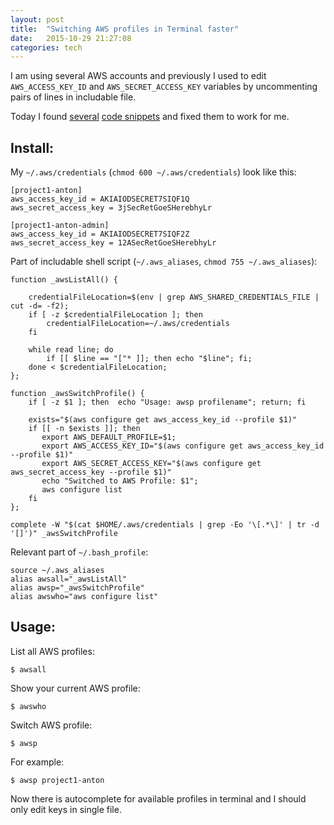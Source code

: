 ```yaml
---
layout: post
title:  "Switching AWS profiles in Terminal faster"
date:   2015-10-29 21:27:08
categories: tech
---
```


I am using several AWS accounts and previously I used to edit `AWS_ACCESS_KEY_ID` and `AWS_SECRET_ACCESS_KEY` variables by uncommenting pairs of lines in includable file.

Today I found [several](https://github.com/antonosmond/bash_profile/blob/master/.bash_profile) [code snippets](http://www.jayway.com/2015/09/25/aws-cli-profile-management-made-easy/) and fixed them to work for me.

Install:
--------
My `~/.aws/credentials` (`chmod 600 ~/.aws/credentials`) look like this:

    [project1-anton]
    aws_access_key_id = AKIAIODSECRET7SIQF1Q
    aws_secret_access_key = 3jSecRetGoeSHerebhyLr

    [project1-anton-admin]
    aws_access_key_id = AKIAIODSECRET7SIQF2Z
    aws_secret_access_key = 12ASecRetGoeSHerebhyLr

Part of includable shell script (`~/.aws_aliases`, `chmod 755 ~/.aws_aliases`):

    function _awsListAll() {
 
        credentialFileLocation=$(env | grep AWS_SHARED_CREDENTIALS_FILE | cut -d= -f2);
        if [ -z $credentialFileLocation ]; then
            credentialFileLocation=~/.aws/credentials
        fi
 
        while read line; do
            if [[ $line == "["* ]]; then echo "$line"; fi;
        done < $credentialFileLocation;
    };

    function _awsSwitchProfile() {
        if [ -z $1 ]; then  echo "Usage: awsp profilename"; return; fi
    
        exists="$(aws configure get aws_access_key_id --profile $1)"
        if [[ -n $exists ]]; then
           export AWS_DEFAULT_PROFILE=$1;
           export AWS_ACCESS_KEY_ID="$(aws configure get aws_access_key_id --profile $1)"
           export AWS_SECRET_ACCESS_KEY="$(aws configure get aws_secret_access_key --profile $1)"
           echo "Switched to AWS Profile: $1";
           aws configure list
        fi
    };

    complete -W "$(cat $HOME/.aws/credentials | grep -Eo '\[.*\]' | tr -d '[]')" _awsSwitchProfile

Relevant part of `~/.bash_profile`:

    source ~/.aws_aliases
    alias awsall="_awsListAll"
    alias awsp="_awsSwitchProfile"
    alias awswho="aws configure list"

Usage:
-----
List all AWS profiles:
```
$ awsall
```

Show your current AWS profile:
```
$ awswho
```

Switch AWS profile:
```
$ awsp
```

For example:
```
$ awsp project1-anton
```

Now there is autocomplete for available profiles in terminal and I should only edit keys in single file.
